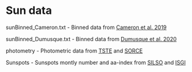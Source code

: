 # Sun data

sunBinned_Cameron.txt - Binned data from [Cameron et al. 2019](https://arxiv.org/abs/1904.12186)

sunBinned_Dumusque.txt - Binned data from [Dumusque et al. 2020](https://arxiv.org/abs/2009.01945)

photometry - Photometric data from [TSTE](https://lasp.colorado.edu/home/tcte/data/) and [SORCE](https://lasp.colorado.edu/home/sorce/data/)

Sunspots - Sunspots montly number and aa-index from [SILSO](http://www.sidc.be/silso/) and [ISGI](http://isgi.unistra.fr/)
